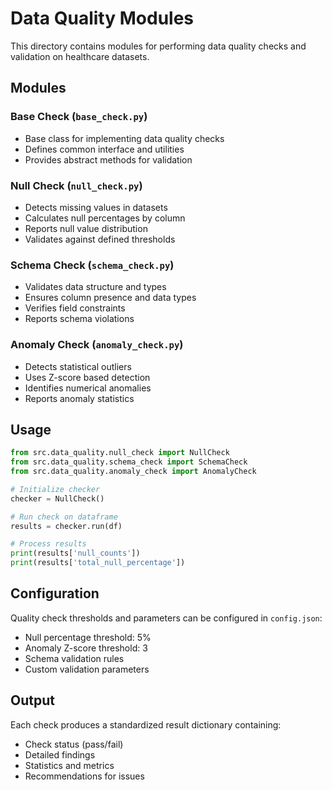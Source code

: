 # Data Quality Modules

This directory contains modules for performing data quality checks and validation on healthcare datasets.

## Modules

### Base Check (`base_check.py`)
- Base class for implementing data quality checks
- Defines common interface and utilities
- Provides abstract methods for validation

### Null Check (`null_check.py`)
- Detects missing values in datasets
- Calculates null percentages by column
- Reports null value distribution
- Validates against defined thresholds

### Schema Check (`schema_check.py`)
- Validates data structure and types
- Ensures column presence and data types
- Verifies field constraints
- Reports schema violations

### Anomaly Check (`anomaly_check.py`)
- Detects statistical outliers
- Uses Z-score based detection
- Identifies numerical anomalies
- Reports anomaly statistics

## Usage

```python
from src.data_quality.null_check import NullCheck
from src.data_quality.schema_check import SchemaCheck
from src.data_quality.anomaly_check import AnomalyCheck

# Initialize checker
checker = NullCheck()

# Run check on dataframe
results = checker.run(df)

# Process results
print(results['null_counts'])
print(results['total_null_percentage'])
```

## Configuration

Quality check thresholds and parameters can be configured in `config.json`:
- Null percentage threshold: 5%
- Anomaly Z-score threshold: 3
- Schema validation rules
- Custom validation parameters

## Output

Each check produces a standardized result dictionary containing:
- Check status (pass/fail)
- Detailed findings
- Statistics and metrics
- Recommendations for issues